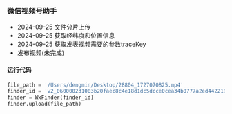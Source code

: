 ### 微信视频号助手

- 2024-09-25 文件分片上传
- 2024-09-25 获取经纬度和位置信息
- 2024-09-25 获取发表视频需要的参数traceKey
- 发布视频(未完成)


#### 运行代码
```python
file_path = '/Users/dengmin/Desktop/28804_1727070825.mp4'
finder_id = 'v2_060000231003b20faec8c4e18d1dc5dcce0cea34b0777a2ed442219fded549577d31f6cbbb64@finder'
finder = WxFinder(finder_id)
finder.upload(file_path)
```
